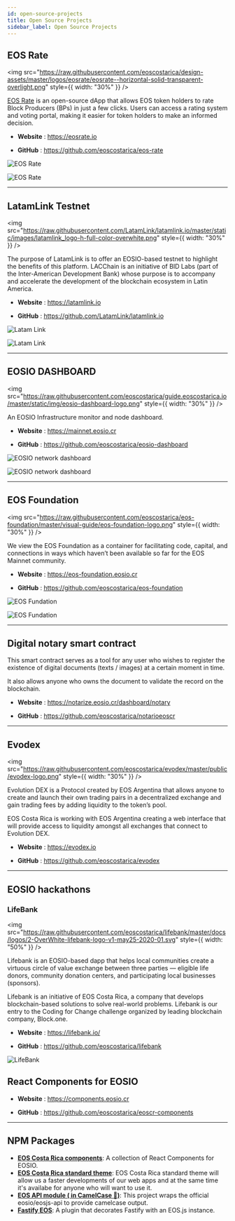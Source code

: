 ```yaml
---
id: open-source-projects
title: Open Source Projects
sidebar_label: Open Source Projects
---
```


## EOS Rate 

<img
  src="https://raw.githubusercontent.com/eoscostarica/design-assets/master/logos/eosrate/eosrate--horizontal-solid-transparent-overlight.png"
  style={{ width: "30%" }}
/>

[EOS Rate](https://eosrate.io) is an open-source dApp that allows EOS token holders to rate Block Producers (BPs) in just a few clicks. Users can access a rating system and voting portal, making it easier for token holders to make an informed decision.

- **Website** : https://eosrate.io

- **GitHub** : https://github.com/eoscostarica/eos-rate

![EOS Rate](https://raw.githubusercontent.com/eoscostarica/guide.eoscostarica.io/master/static/img/OSS_screnshots/EOS_Rate.PNG)

![EOS Rate](https://raw.githubusercontent.com/eoscostarica/guide.eoscostarica.io/master/static/img/OSS_screnshots/EOS_Rate_2.PNG)

* * *

## LatamLink Testnet

<img
  src="https://raw.githubusercontent.com/LatamLink/latamlink.io/master/static/images/latamlink_logo-h-full-color-overwhite.png"
  style={{ width: "30%" }}
/>

The purpose of LatamLink is to offer an EOSIO-based testnet to highlight the benefits of this platform. LACChain is an initiative of BID Labs (part of the Inter-American Development Bank) whose purpose is to accompany and accelerate the development of the blockchain ecosystem in Latin America. 

- **Website** : https://latamlink.io

- **GitHub** : https://github.com/LatamLink/latamlink.io

![Latam Link](https://raw.githubusercontent.com/eoscostarica/guide.eoscostarica.io/master/static/img/OSS_screnshots/Latam_Link.PNG)

![Latam Link](https://raw.githubusercontent.com/eoscostarica/guide.eoscostarica.io/master/static/img/OSS_screnshots/Latam_Link_monitor.PNG)


* * *

## EOSIO DASHBOARD

<img
  src="https://raw.githubusercontent.com/eoscostarica/guide.eoscostarica.io/master/static/img/eosio-dashboard-logo.png"
  style={{ width: "30%" }}
/>

An EOSIO Infrastructure monitor and node dashboard.

- **Website** : https://mainnet.eosio.cr
 
- **GitHub** : https://github.com/eoscostarica/eosio-dashboard

![EOSIO network dashboard](https://raw.githubusercontent.com/eoscostarica/guide.eoscostarica.io/master/static/img/OSS_screnshots/EOSIO_Network_monitor.PNG)

![EOSIO network dashboard](https://raw.githubusercontent.com/eoscostarica/guide.eoscostarica.io/master/static/img/OSS_screnshots/EOSIO_Network_monitor_2.PNG)


* * *

## EOS Foundation 

<img
  src="https://raw.githubusercontent.com/eoscostarica/eos-foundation/master/visual-guide/eos-foundation-logo.png"
  style={{ width: "30%" }}
/>

We view the EOS Foundation as a container for facilitating code, capital, and connections in ways which haven’t been available so far for the EOS Mainnet community.

- **Website** : https://eos-foundation.eosio.cr

- **GitHub** : https://github.com/eoscostarica/eos-foundation

![EOS Fundation](https://raw.githubusercontent.com/eoscostarica/guias.eoscostarica.io/master/static/img/OSS_screnshots/EOS_Fundation.PNG)

![EOS Fundation](https://raw.githubusercontent.com/eoscostarica/guias.eoscostarica.io/master/static/img/OSS_screnshots/EOS_Fundation_2.PNG)

* * *

## Digital notary smart contract

This smart contract serves as a tool for any user who wishes to register the existence of digital documents (texts / images) at a certain moment in time.

It also allows anyone who owns the document to validate the record on the blockchain.

- **Website** : https://notarize.eosio.cr/dashboard/notary

- **GitHub** : https://github.com/eoscostarica/notarioeoscr

* * *

## Evodex

<img
  src="https://raw.githubusercontent.com/eoscostarica/evodex/master/public/evodex-logo.png"
  style={{ width: "30%" }}
/>

Evolution DEX is a Protocol created by EOS Argentina that allows anyone to create and launch their own trading pairs in a decentralized exchange and gain trading fees by adding liquidity to the token’s pool.

EOS Costa Rica is working with EOS Argentina creating a web interface that will provide access to liquidity amongst all exchanges that connect to Evolution DEX.


- **Website** : https://evodex.io

- **GitHub** : https://github.com/eoscostarica/evodex


* * *

## EOSIO hackathons 

### LifeBank

<img
  src="https://raw.githubusercontent.com/eoscostarica/lifebank/master/docs/logos/2-OverWhite-lifebank-logo-v1-may25-2020-01.svg"
  style={{ width: "50%" }}
/>

Lifebank is an EOSIO-based dapp that helps local communities create a virtuous circle of value exchange between three parties — eligible life donors, community donation centers, and participating local businesses (sponsors).

Lifebank is an initiative of EOS Costa Rica, a company that develops blockchain-based solutions to solve real-world problems. Lifebank is our entry to the Coding for Change challenge organized by leading blockchain company, Block.one.

- **Website** : https://lifebank.io/

- **GitHub** : https://github.com/eoscostarica/lifebank

![LifeBank](https://raw.githubusercontent.com/eoscostarica/guide.eoscostarica.io/master/static/img/OSS_screnshots/LifeBank.PNG)


## React Components for EOSIO

- **Website** : https://components.eosio.cr

- **GitHub** : https://github.com/eoscostarica/eoscr-components

* * *

## NPM Packages

* [**EOS Costa Rica components**](https://www.npmjs.com/package/@eoscostarica/eoscr-components): A collection of React Components for EOSIO. 
* [**EOS Costa Rica standard theme**](https://www.npmjs.com/package/@eoscostarica/eoscr-theme): EOS Costa Rica standard theme will allow us a faster developments of our web apps and at the same time it's availabe for anyone who will want to use it.
* [**EOS API module ( in CamelCase 🐫)**](https://www.npmjs.com/package/@eoscostarica/eosjs-camel-api): This project wraps the official eosio/eosjs-api to provide camelcase output. 
* [**Fastify EOS**](https://www.npmjs.com/package/fastify-eos): A plugin that decorates Fastify with an EOS.js instance.

